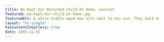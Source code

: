 ```yaml
--- 
title: We Kept Our Retarded Child At Home, excerpt
featured: we-kept-our-child-at-home.jpg
featuredAlt: A white middle-aged man sits next to his son. They hold drinks and look at each other. The father has his arm around his son, and both are smiling.
layout: "tc-single"
hasContentInGallery: true
date: 1955-11-01
--- 
```


